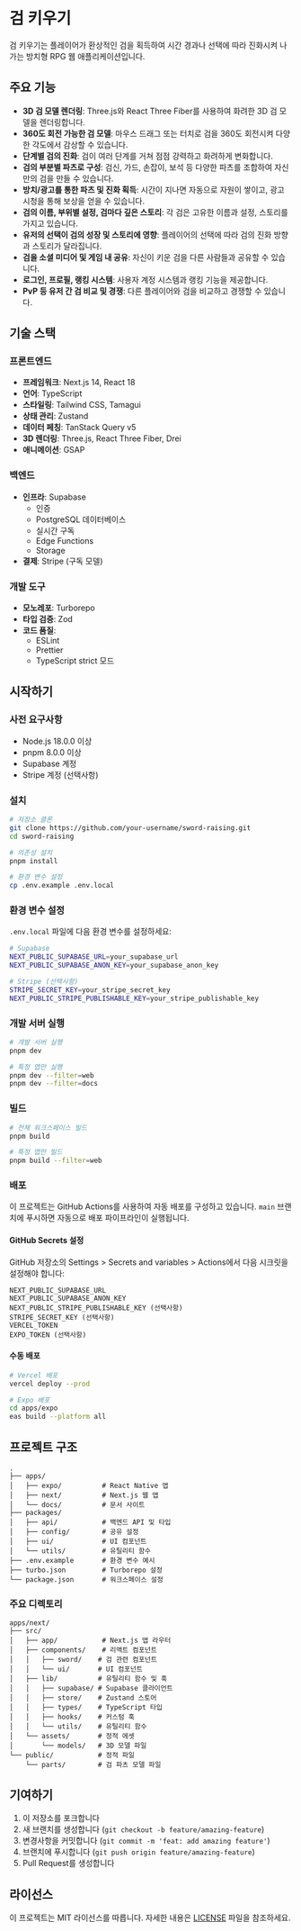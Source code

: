 # 검 키우기

검 키우기는 플레이어가 환상적인 검을 획득하여 시간 경과나 선택에 따라 진화시켜 나가는 방치형 RPG 웹 애플리케이션입니다.

## 주요 기능

- **3D 검 모델 렌더링**: Three.js와 React Three Fiber를 사용하여 화려한 3D 검 모델을 렌더링합니다.
- **360도 회전 가능한 검 모델**: 마우스 드래그 또는 터치로 검을 360도 회전시켜 다양한 각도에서 감상할 수 있습니다.
- **단계별 검의 진화**: 검이 여러 단계를 거쳐 점점 강력하고 화려하게 변화합니다.
- **검의 부분별 파츠로 구성**: 검신, 가드, 손잡이, 보석 등 다양한 파츠를 조합하여 자신만의 검을 만들 수 있습니다.
- **방치/광고를 통한 파츠 및 진화 획득**: 시간이 지나면 자동으로 자원이 쌓이고, 광고 시청을 통해 보상을 얻을 수 있습니다.
- **검의 이름, 부위별 설정, 검마다 깊은 스토리**: 각 검은 고유한 이름과 설정, 스토리를 가지고 있습니다.
- **유저의 선택이 검의 성장 및 스토리에 영향**: 플레이어의 선택에 따라 검의 진화 방향과 스토리가 달라집니다.
- **검을 소셜 미디어 및 게임 내 공유**: 자신이 키운 검을 다른 사람들과 공유할 수 있습니다.
- **로그인, 프로필, 랭킹 시스템**: 사용자 계정 시스템과 랭킹 기능을 제공합니다.
- **PvP 등 유저 간 검 비교 및 경쟁**: 다른 플레이어와 검을 비교하고 경쟁할 수 있습니다.

## 기술 스택

### 프론트엔드

- **프레임워크**: Next.js 14, React 18
- **언어**: TypeScript
- **스타일링**: Tailwind CSS, Tamagui
- **상태 관리**: Zustand
- **데이터 페칭**: TanStack Query v5
- **3D 렌더링**: Three.js, React Three Fiber, Drei
- **애니메이션**: GSAP
<!-- - **국제화**: i18next, react-i18next -->

### 백엔드

- **인프라**: Supabase
  - 인증
  - PostgreSQL 데이터베이스
  - 실시간 구독
  - Edge Functions
  - Storage
- **결제**: Stripe (구독 모델)

### 개발 도구

- **모노레포**: Turborepo
- **타입 검증**: Zod
- **코드 품질**:
  - ESLint
  - Prettier
  - TypeScript strict 모드

## 시작하기

### 사전 요구사항

- Node.js 18.0.0 이상
- pnpm 8.0.0 이상
- Supabase 계정
- Stripe 계정 (선택사항)

### 설치

```bash
# 저장소 클론
git clone https://github.com/your-username/sword-raising.git
cd sword-raising

# 의존성 설치
pnpm install

# 환경 변수 설정
cp .env.example .env.local
```

### 환경 변수 설정

`.env.local` 파일에 다음 환경 변수를 설정하세요:

```bash
# Supabase
NEXT_PUBLIC_SUPABASE_URL=your_supabase_url
NEXT_PUBLIC_SUPABASE_ANON_KEY=your_supabase_anon_key

# Stripe (선택사항)
STRIPE_SECRET_KEY=your_stripe_secret_key
NEXT_PUBLIC_STRIPE_PUBLISHABLE_KEY=your_stripe_publishable_key
```

### 개발 서버 실행

```bash
# 개발 서버 실행
pnpm dev

# 특정 앱만 실행
pnpm dev --filter=web
pnpm dev --filter=docs
```

### 빌드

```bash
# 전체 워크스페이스 빌드
pnpm build

# 특정 앱만 빌드
pnpm build --filter=web
```

### 배포

이 프로젝트는 GitHub Actions를 사용하여 자동 배포를 구성하고 있습니다. `main` 브랜치에 푸시하면 자동으로 배포 파이프라인이 실행됩니다.

#### GitHub Secrets 설정

GitHub 저장소의 Settings > Secrets and variables > Actions에서 다음 시크릿을 설정해야 합니다:

```
NEXT_PUBLIC_SUPABASE_URL
NEXT_PUBLIC_SUPABASE_ANON_KEY
NEXT_PUBLIC_STRIPE_PUBLISHABLE_KEY (선택사항)
STRIPE_SECRET_KEY (선택사항)
VERCEL_TOKEN
EXPO_TOKEN (선택사항)
```

#### 수동 배포

```bash
# Vercel 배포
vercel deploy --prod

# Expo 배포
cd apps/expo
eas build --platform all
```

## 프로젝트 구조

```
.
├── apps/
│   ├── expo/          # React Native 앱
│   ├── next/          # Next.js 웹 앱
│   └── docs/          # 문서 사이트
├── packages/
│   ├── api/           # 백엔드 API 및 타입
│   ├── config/        # 공유 설정
│   ├── ui/            # UI 컴포넌트
│   └── utils/         # 유틸리티 함수
├── .env.example       # 환경 변수 예시
├── turbo.json         # Turborepo 설정
└── package.json       # 워크스페이스 설정
```

### 주요 디렉토리

```
apps/next/
├── src/
│   ├── app/           # Next.js 앱 라우터
│   ├── components/    # 리액트 컴포넌트
│   │   ├── sword/    # 검 관련 컴포넌트
│   │   └── ui/       # UI 컴포넌트
│   ├── lib/          # 유틸리티 함수 및 훅
│   │   ├── supabase/ # Supabase 클라이언트
│   │   ├── store/    # Zustand 스토어
│   │   ├── types/    # TypeScript 타입
│   │   ├── hooks/    # 커스텀 훅
│   │   └── utils/    # 유틸리티 함수
│   └── assets/       # 정적 에셋
│       └── models/   # 3D 모델 파일
└── public/           # 정적 파일
    └── parts/        # 검 파츠 모델 파일
```

## 기여하기

1. 이 저장소를 포크합니다
2. 새 브랜치를 생성합니다 (`git checkout -b feature/amazing-feature`)
3. 변경사항을 커밋합니다 (`git commit -m 'feat: add amazing feature'`)
4. 브랜치에 푸시합니다 (`git push origin feature/amazing-feature`)
5. Pull Request를 생성합니다

## 라이선스

이 프로젝트는 MIT 라이선스를 따릅니다. 자세한 내용은 [LICENSE](LICENSE) 파일을 참조하세요.
